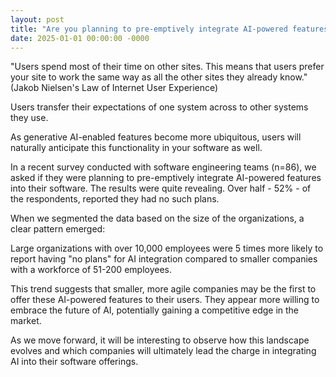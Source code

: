 ```yaml
---
layout: post
title: "Are you planning to pre-emptively integrate AI-powered features into your software?"
date: 2025-01-01 00:00:00 -0000
---
```

"Users spend most of their time on other sites. This means that users prefer your site to work the same way as all the other sites they already know." (Jakob Nielsen's Law of Internet User Experience)
 
Users transfer their expectations of one system across to other systems they use.
 
As generative AI-enabled features become more ubiquitous, users will naturally anticipate this functionality in your software as well.
 
In a recent survey conducted with software engineering teams (n=86), we asked if they were planning to pre-emptively integrate AI-powered features into their software. The results were quite revealing. Over half - 52% - of the respondents, reported they had no such plans.
 
When we segmented the data based on the size of the organizations, a clear pattern emerged:
 
Large organizations with over 10,000 employees were 5 times more likely to report having "no plans" for AI integration compared to smaller companies with a workforce of 51-200 employees.
 
This trend suggests that smaller, more agile companies may be the first to offer these AI-powered features to their users. They appear more willing to embrace the future of AI, potentially gaining a competitive edge in the market.
 
As we move forward, it will be interesting to observe how this landscape evolves and which companies will ultimately lead the charge in integrating AI into their software offerings.
